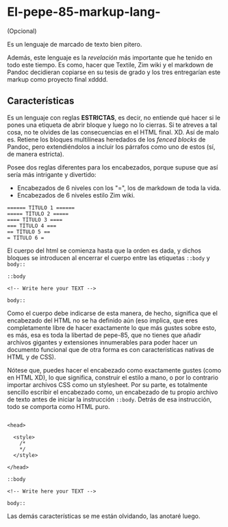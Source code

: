 # El-pepe-85-markup-lang-
(Opcional)

Es un lenguaje de marcado de texto bien pitero.

Además, este lenguaje es la *revelación* más importante que he tenido en todo este tiempo. Es como, hacer que Textile, Zim wiki y el markdown de Pandoc decidieran copiarse en su
tesis de grado y los tres entregarían este markup como proyecto final xdddd.

## Características

Es un lenguaje con reglas **ESTRICTAS**, es decir, no entiende qué hacer si le pones una etiqueta de abrir bloque y luego no lo cierras. Si te atreves a tal cosa, no te olvides de
las consecuencias en el HTML final. XD. Así de malo es.
Retiene los bloques multilíneas heredados de los *fenced blocks* de Pandoc, pero extendiéndolos a incluir los párrafos como uno de estos (sí, de manera estricta).

Posee dos reglas diferentes para los encabezados, porque supuse que así sería más intrigante y divertido:
- Encabezados de 6 niveles con los "=", los de markdown de toda la vida.
- Encabezados de 6 niveles estilo Zim wiki.

<!--
Si no sabe qué es Zim wiki, tarea para la casa.

Si sí, entonces se hace una idea de lo paradójico que es haberlos puesto juntos, y así quería que fuera.
-->

```zim
====== TÍTULO 1 ======
===== TÍTULO 2 =====
==== TÍTULO 3 ====
=== TÍTULO 4 ===
== TÍTULO 5 ==
= TÍTULO 6 =
```

El cuerpo del html se comienza hasta que la orden es dada, y dichos bloques se introducen al encerrar el cuerpo entre las etiquetas `::body` y `body::`

```pp85
::body

<!-- Write here your TEXT -->

body::
```

Como el cuerpo debe indicarse de esta manera, de hecho, significa que el encabezado del HTML no se ha definido aún (eso implica, que eres completamente libre de hacer exactamente
lo que más gustes sobre esto, es más, esa es toda la libertad de pepe-85, que no tienes que añadir archivos gigantes y extensiones innumerables para poder hacer un documento
funcional que de otra forma es con características nativas de HTML y de CSS).

Nótese que, puedes hacer el encabezado como exactamente gustes (como en HTML XD), lo que significa, construir el estilo a mano, o por lo contrario importar archivos CSS como un
stylesheet. Por su parte, es totalmente sencillo escribir el encabezado como, un encabezado de tu propio archivo de texto antes de iniciar la instrucción `::body`. Detrás de esa
instrucción, todo se comporta como HTML puro.

```pp85

<head>

  <style>
    /*
    */
  </style>

</head>

::body

<!-- Write here your TEXT -->

body::
```

Las demás características se me están olvidando, las anotaré luego.




